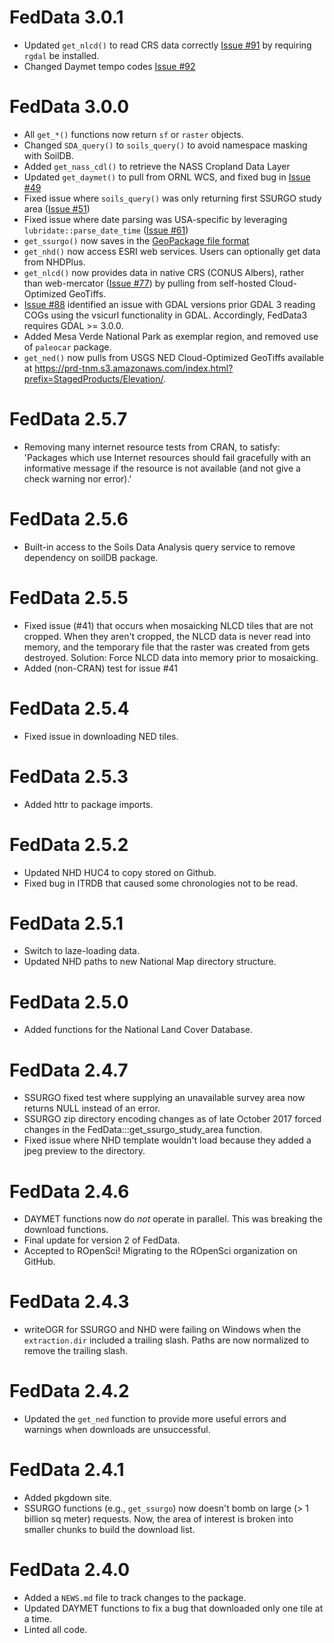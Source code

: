 # FedData 3.0.1

-   Updated `get_nlcd()` to read CRS data correctly [Issue #91](https://github.com/ropensci/FedData/issues/91) by requiring `rgdal` be installed.
-   Changed Daymet tempo codes [Issue #92](https://github.com/ropensci/FedData/issues/92)

# FedData 3.0.0

-   All `get_*()` functions now return `sf` or `raster` objects.
-   Changed `SDA_query()` to `soils_query()` to avoid namespace masking with SoilDB.
-   Added `get_nass_cdl()` to retrieve the NASS Cropland Data Layer
-   Updated `get_daymet()` to pull from ORNL WCS, and fixed bug in [Issue #49](https://github.com/ropensci/FedData/issues/49)
-   Fixed issue where `soils_query()` was only returning first SSURGO study area ([Issue #51](https://github.com/ropensci/FedData/issues/51))
-   Fixed issue where date parsing was USA-specific by leveraging `lubridate::parse_date_time` ([Issue #61](https://github.com/ropensci/FedData/issues/61))
-   `get_ssurgo()` now saves in the [GeoPackage file format](http://www.geopackage.org)
-   `get_nhd()` now access ESRI web services. Users can optionally get data from NHDPlus.
-   `get_nlcd()` now provides data in native CRS (CONUS Albers), rather than web-mercator ([Issue #77](https://github.com/ropensci/FedData/issues/77)) by pulling from self-hosted Cloud-Optimized GeoTiffs.
-   [Issue #88](https://github.com/ropensci/FedData/issues/88) identified an issue with GDAL versions prior GDAL 3 reading COGs using the vsicurl functionality in GDAL. Accordingly, FedData3 requires GDAL \>= 3.0.0.
-   Added Mesa Verde National Park as exemplar region, and removed use of `paleocar` package.
-   `get_ned()` now pulls from USGS NED Cloud-Optimized GeoTiffs available at <https://prd-tnm.s3.amazonaws.com/index.html?prefix=StagedProducts/Elevation/>.

# FedData 2.5.7

-   Removing many internet resource tests from CRAN, to satisfy: 'Packages which use Internet resources should fail gracefully with an informative message if the resource is not available (and not give a check warning nor error).'

# FedData 2.5.6

-   Built-in access to the Soils Data Analysis query service to remove dependency on soilDB package.

# FedData 2.5.5

-   Fixed issue (#41) that occurs when mosaicking NLCD tiles that are not cropped. When they aren't cropped, the NLCD data is never read into memory, and the temporary file that the raster was created from gets destroyed. Solution: Force NLCD data into memory prior to mosaicking.
-   Added (non-CRAN) test for issue #41

# FedData 2.5.4

-   Fixed issue in downloading NED tiles.

# FedData 2.5.3

-   Added httr to package imports.

# FedData 2.5.2

-   Updated NHD HUC4 to copy stored on Github.
-   Fixed bug in ITRDB that caused some chronologies not to be read.

# FedData 2.5.1

-   Switch to laze-loading data.
-   Updated NHD paths to new National Map directory structure.

# FedData 2.5.0

-   Added functions for the National Land Cover Database.

# FedData 2.4.7

-   SSURGO fixed test where supplying an unavailable survey area now returns NULL instead of an error.
-   SSURGO zip directory encoding changes as of late October 2017 forced changes in the FedData:::get_ssurgo_study_area function.
-   Fixed issue where NHD template wouldn't load because they added a jpeg preview to the directory.

# FedData 2.4.6

-   DAYMET functions now do *not* operate in parallel. This was breaking the download functions.
-   Final update for version 2 of FedData.
-   Accepted to ROpenSci! Migrating to the ROpenSci organization on GitHub.

# FedData 2.4.3

-   writeOGR for SSURGO and NHD were failing on Windows when the `extraction.dir` included a trailing slash. Paths are now normalized to remove the trailing slash.

# FedData 2.4.2

-   Updated the `get_ned` function to provide more useful errors and warnings when downloads are unsuccessful.

# FedData 2.4.1

-   Added pkgdown site.
-   SSURGO functions (e.g., `get_ssurgo`) now doesn't bomb on large (\> 1 billion sq meter) requests. Now, the area of interest is broken into smaller chunks to build the download list.

# FedData 2.4.0

-   Added a `NEWS.md` file to track changes to the package.
-   Updated DAYMET functions to fix a bug that downloaded only one tile at a time.
-   Linted all code.
